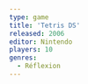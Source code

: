 ```yaml
---
type: game
title: 'Tetris DS'
released: 2006
editor: Nintendo
players: 10
genres:
  - Réflexion
---
```

